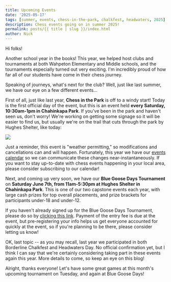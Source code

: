 ```yaml
---
title: Upcoming Events
date: '2025-05-17'
tags: [summer, events, chess-in-the-park, chalkfest, headwaters, 2025]
description: Chess events going on in summer 2025!
permalink: posts/{{ title | slug }}/index.html
author: Nick
---
```


Hi folks!

Another school year in the books! This year, we helped host clubs and tournaments at both Wahpeton Elementary and Middle schools, and the tournaments especially turned out very exciting. I'm incredibly proud of how far all of our students have come in their chess journey.

Speaking of journeys, what's next for the club? Well, just like last summer, we have our eye on a few different events...

First of all, just like last year, **Chess in the Park** is off to a windy start! Today is the first official day of the event, but this is an event held **every Saturday, 10:30am-1pm in Chahinkapa Park**. If you've been in the park and haven't seen us, don't worry! We're working on getting some signage so it will be easier to find us, but usually we're on the trail that cuts through the park by Hughes Shelter, like today:

<a href="https://www.dropbox.com/scl/fi/n8vzz97j1ftdywb35mxld/IMG_20250517_105005393_HDR.jpg?rlkey=c0nfrrtnxfsahzg7mx38rzmri&st=odkp2bt3&raw=1"><img src="https://www.dropbox.com/scl/fi/n8vzz97j1ftdywb35mxld/IMG_20250517_105005393_HDR.jpg?rlkey=c0nfrrtnxfsahzg7mx38rzmri&st=odkp2bt3&raw=1" /></a>

Just a reminder, this event is "weather permitting," so modifications and cancellations can and will happen. Fortunately, this year we have our [events calendar](/calendar) so we can communicate these changes near-instantaneously. If you want to stay up-to-date with chess events happening in your local area, please consider subscribing to our calendar!

Next, and coming up very soon, we have our **Blue Goose Days Tournament** on **Saturday June 7th, from 11am-5:30pm at Hughes Shelter in Chahinkapa Park**. This is one of our two capstone events each year, with large cash prizes for top overall placements, and prize brackets for participants under-18 and under-12.

If you haven't already signed up for the Blue Goose Days Tournament, please do so by [clicking this link](https://docs.google.com/forms/d/e/1FAIpQLSfRi4oE1JqBu9QRMNhF66j--HJeljWGk4Ry_j6nXds_TAyC6A/viewform?usp=sharing). Payment of the entry fee is due at the event, but pre-registering your info helps us get everyone accounted for quickly at the event, so if you're planning to be there, please consider letting us know!

OK, last topic -- as you may recall, last year we participated in both Borderline Chalkfest and Headwaters Day. No official confirmation yet, but I think I can say that we're certainly considering taking part in these events again this year. More details to come, so keep an eye on this blog!

Alright, thanks everyone! Let's have some great games at this month's upcoming tournament on Tuesday, and again at Blue Goose Days!
